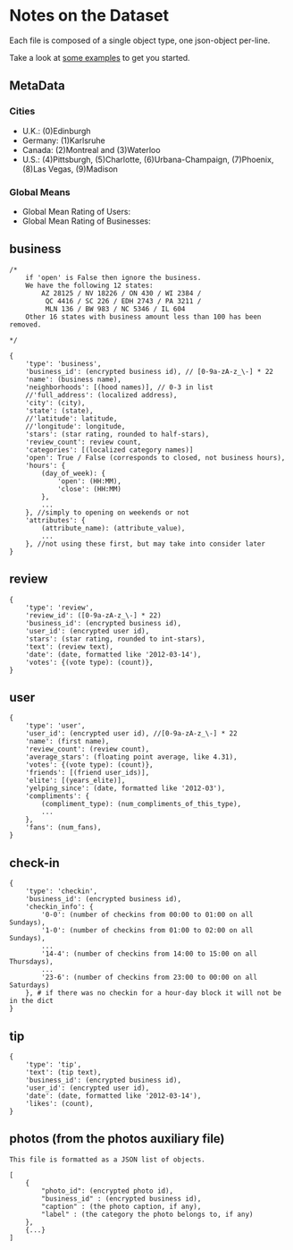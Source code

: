 # Notes on the Dataset
	
Each file is composed of a single object type, one json-object per-line.
	
Take a look at [some examples](https://github.com/Yelp/dataset-examples) to get you started.

## MetaData

### Cities
   
- U.K.: (0)Edinburgh 
- Germany: (1)Karlsruhe
- Canada: (2)Montreal and (3)Waterloo
- U.S.: (4)Pittsburgh, (5)Charlotte, (6)Urbana-Champaign, (7)Phoenix, (8)Las Vegas, (9)Madison

### Global Means

- Global Mean Rating of Users: 
- Global Mean Rating of Businesses:

	
## business
	/*
		if 'open' is False then ignore the business.
		We have the following 12 states:
			AZ 28125 / NV 18226 / ON 430 / WI 2384 /
			 QC 4416 / SC 226 / EDH 2743 / PA 3211 / 
			 MLN 136 / BW 983 / NC 5346 / IL 604
		Other 16 states with business amount less than 100 has been removed.
		
	*/
	
	{
	    'type': 'business',
	    'business_id': (encrypted business id), // [0-9a-zA-z_\-] * 22
	    'name': (business name),
	    'neighborhoods': [(hood names)], // 0-3 in list
	    //'full_address': (localized address),
	    'city': (city),
	    'state': (state),
	    //'latitude': latitude,
	    //'longitude': longitude,
	    'stars': (star rating, rounded to half-stars),
	    'review_count': review count,
	    'categories': [(localized category names)]
	    'open': True / False (corresponds to closed, not business hours),
	    'hours': {
	        (day_of_week): {
	            'open': (HH:MM),
	            'close': (HH:MM)
	        },
	        ...
	    }, //simply to opening on weekends or not
	    'attributes': {
	        (attribute_name): (attribute_value),
	        ...
	    }, //not using these first, but may take into consider later
	}
	

## review	
	
	{
	    'type': 'review',
	    'review_id': ([0-9a-zA-z_\-] * 22)
	    'business_id': (encrypted business id),
	    'user_id': (encrypted user id),
	    'stars': (star rating, rounded to int-stars),
	    'text': (review text),
	    'date': (date, formatted like '2012-03-14'),
	    'votes': {(vote type): (count)},
	}
	
	
## user
	
	
	{
	    'type': 'user',
	    'user_id': (encrypted user id), //[0-9a-zA-z_\-] * 22
	    'name': (first name),
	    'review_count': (review count),
	    'average_stars': (floating point average, like 4.31),
	    'votes': {(vote type): (count)},
	    'friends': [(friend user_ids)],
	    'elite': [(years_elite)],
	    'yelping_since': (date, formatted like '2012-03'),
	    'compliments': {
	        (compliment_type): (num_compliments_of_this_type),
	        ...
	    },
	    'fans': (num_fans),
	}
	
## check-in	
	
	{
	    'type': 'checkin',
	    'business_id': (encrypted business id),
	    'checkin_info': {
	        '0-0': (number of checkins from 00:00 to 01:00 on all Sundays),
	        '1-0': (number of checkins from 01:00 to 02:00 on all Sundays),
	        ...
	        '14-4': (number of checkins from 14:00 to 15:00 on all Thursdays),
	        ...
	        '23-6': (number of checkins from 23:00 to 00:00 on all Saturdays)
	    }, # if there was no checkin for a hour-day block it will not be in the dict
	}
	
	
## tip
	
	{
	    'type': 'tip',
	    'text': (tip text),
	    'business_id': (encrypted business id),
	    'user_id': (encrypted user id),
	    'date': (date, formatted like '2012-03-14'),
	    'likes': (count),
	}
	
## photos (from the photos auxiliary file)
	
	This file is formatted as a JSON list of objects.
	
	[
	    {
	        "photo_id": (encrypted photo id),
	        "business_id" : (encrypted business id),
	        "caption" : (the photo caption, if any),
	        "label" : (the category the photo belongs to, if any)
	    },
	    {...}
	]